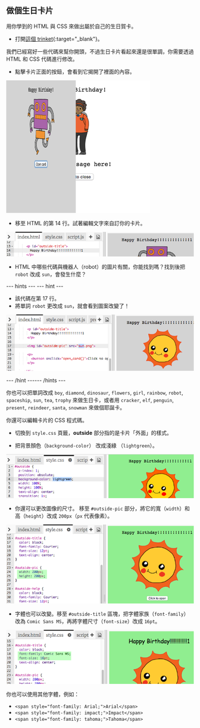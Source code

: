 ## 做個生日卡片

用你學到的 HTML 與 CSS 來做出屬於自己的生日賀卡。

+ 打開[這個 trinket](https://trinket.io/html/4fc5cdf01a){:target="_blank"}。

我們已經寫好一些代碼來幫你開頭，不過生日卡片看起來還是很單調，你需要透過 HTML 和 CSS 代碼進行修改。

+ 點擊卡片正面的按鈕，會看到它揭開了裡面的內容。

![截圖](images/birthday-click.png)

+ 移至 HTML 的第 14 行。試著編輯文字來自訂你的卡片。

![截圖](images/birthday-card-html.png)

+ HTML 中哪些代碼與機器人（robot）的圖片有關，你能找到嗎？找到後把 `robot` 改成 `sun`，會發生什麼？

--- hints ---
 --- hint ---

+ 該代碼在第 17 行。
+ 將單詞 `robot` 更改成 `sun`，就會看到圖案改變了！

![截圖](images/birthday-card-sun.png)

--- /hint ------ /hints ---

你也可以把單詞改成 `boy`, `diamond`, `dinosaur`, `flowers`, `girl`, `rainbow`, `robot`, `spaceship`, `sun`, `tea`, `trophy` 來做生日卡，或者用 `cracker`, `elf`, `penguin`, `present`, `reindeer`, `santa`, `snowman` 來做個耶誕卡。

你還可以編輯卡片的 CSS 程式碼。

+ 切換到 `style.css` 頁籤，**outside** 部分指的是卡片「外面」的樣式。

+ 把背景顏色（`background-color`） 改成淺綠 （`lightgreen`）。

![截圖](images/birthday-card-outside.png)

+ 你還可以更改圖像的尺寸。 移至 `#outside-pic` 部分，將它的寬（`width`）和高（`height`）改成 `200px`（`px` 代表像素）。

![截圖](images/birthday-card-size.png)

+ 字體也可以改變。移至 `#outside-title` 區塊，把字體家族（`font-family`）改為 `Comic Sans MS`，再將字體尺寸（`font-size`）改成 `16pt`。

![截圖](images/birthday-card-font.png)

你也可以使用其他字體，例如：

+ `<span style="font-family: Arial;">Arial</span>`
+ `<span style="font-family: impact;">Impact</span>`
+ `<span style="font-family: tahoma;">Tahoma</span>`